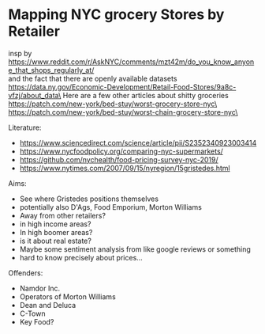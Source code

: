 # Mapping NYC grocery Stores by Retailer
insp by https://www.reddit.com/r/AskNYC/comments/mzt42m/do_you_know_anyone_that_shops_regularly_at/ \
and the fact that there are openly available datasets\
https://data.ny.gov/Economic-Development/Retail-Food-Stores/9a8c-vfzj/about_data\
Here are a few other articles about shitty groceries\
https://patch.com/new-york/bed-stuy/worst-grocery-store-nyc\
https://patch.com/new-york/bed-stuy/worst-chain-grocery-store-nyc\

Literature:
* https://www.sciencedirect.com/science/article/pii/S2352340923003414
* https://www.nycfoodpolicy.org/comparing-nyc-supermarkets/
* https://github.com/nychealth/food-pricing-survey-nyc-2019/
* https://www.nytimes.com/2007/09/15/nyregion/15gristedes.html

Aims:
* See where Gristedes positions themselves
* potentially also D'Ags, Food Emporium, Morton Williams 
* Away from other retailers? 
* in high income areas? 
* In high boomer areas? 
* is it about real estate?
* Maybe some sentiment analysis from like google reviews or something
* hard to know precisely about prices...

Offenders: 
* Namdor Inc.
* Operators of Morton Williams
* Dean and Deluca
* C-Town
* Key Food? 
	
		
